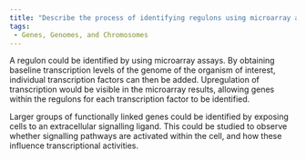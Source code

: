 ```yaml
---
title: "Describe the process of identifying regulons using microarray assays."
tags:
 - Genes, Genomes, and Chromosomes
---
```

A regulon could be identified by using microarray assays. By obtaining baseline transcription levels of the genome of the organism of interest, individual transcription factors can then be added. Upregulation of transcription would be visible in the microarray results, allowing genes within the regulons for each transcription factor to be identified. 

Larger groups of functionally linked genes could be identified by exposing cells to an extracellular signalling ligand. This could be studied to observe whether signalling pathways are activated within the cell, and how these influence transcriptional activities. 

